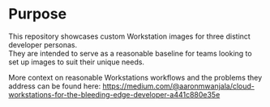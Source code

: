 # Purpose
This repository showcases custom Workstation images for three distinct developer personas.  
They are intended to serve as a reasonable baseline for teams looking to set up images to suit their unique needs.

More context on reasonable Workstations workflows and the problems they address can be found here:
https://medium.com/@aaronmwanjala/cloud-workstations-for-the-bleeding-edge-developer-a441c880e35e
